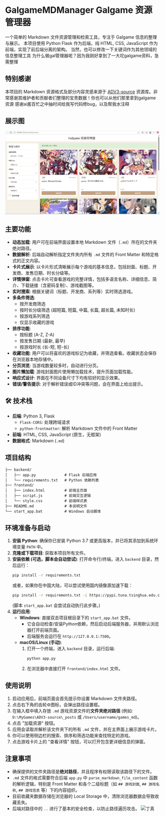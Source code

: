 # GalgameMDManager Galgame 资源管理器
一个简单的 Markdown 文件资源管理和检索工具，专注于 Galgame 信息的整理与展示。
本项目使用 Python Flask 作为后端，纯 HTML, CSS, JavaScript 作为前端，实现了前后端分离的架构。
当然，也可以修改一下关键词作为其他领域的信息整理工具
为什么做gal管理器呢？因为我刚好拿到了一大坨galgame资料，急需整理
##  特别感谢
本项目的 Markdown 资源格式及部分内容灵感来源于 [ADV3-source](https://github.com/ACG-3/ADV3-source) 资源库。非常感谢其维护者和贡献者们整理的宝贵数据！你也可以从他们那里拿到galgame资源
感谢ai酱百忙之中抽时间给我写代码修bug，以及帮我水注释
##  展示图
![image](test.png)
##  主要功能
*   **动态加载**: 用户可在前端界面设置本地 Markdown 文件（`.md`）所在的文件夹绝对路径。
*   **数据解析**: 后端自动解析指定文件夹内所有 `.md` 文件的 Front Matter 和特定格式的正文内容。
*   **卡片式展示**: 以卡片形式清晰展示每个游戏的基本信息，包括封面、标题、开发商、发售日期、时长分级等。
*   **详情弹窗**: 点击卡片可查看游戏的完整详情，包括多语言名称、详细信息、简介、下载链接（含密码复制）、游戏截图等。
*   **实时搜索**: 根据关键词（标题、开发商、系列等）实时筛选游戏。
*   **多条件筛选**:
    *   按开发商筛选
    *   按时长分级筛选 (超短篇, 短篇, 中篇, 长篇, 超长篇, 未知时长)
    *   按游戏系列筛选
    *   仅显示收藏的游戏
*   **排序功能**:
    *   按标题 (A-Z, Z-A)
    *   按发售日期 (最新, 最早)
    *   按游戏时长 (长-短, 短-长)
*   **收藏功能**: 用户可以将喜欢的游戏标记为收藏，并筛选查看。收藏状态会保存在浏览器本地存储中。
*   **分页浏览**: 当游戏数量较多时，自动进行分页。
*   **图片懒加载**: 游戏封面图片使用懒加载技术，提升页面加载性能。
*   **响应式设计**: 界面在不同设备尺寸下均有较好的显示效果。
*   **错误/警告提示**: 对于解析错误或ID冲突等问题，会在界面上给出提示。
## 🛠️ 技术栈
*   **后端**: Python 3, Flask
    *   `Flask-CORS`: 处理跨域请求
    *   `python-frontmatter`: 解析 Markdown 文件中的 Front Matter
*   **前端**: HTML, CSS, JavaScript (原生，无框架)
*   **数据格式**: Markdown (`.md`)
##  项目结构
```
├── backend/
│   ├── app.py             # Flask 后端应用
│   └── requirements.txt   # Python 依赖列表
├── frontend/
│   ├── index.html         # 前端主页面
│   ├── script.js          # 前端交互逻辑
│   └── style.css          # 前端样式表
├── README.md              # 本说明文件
└── start_app.bat          # Windows 启动脚本
```
##  环境准备与启动
1.  **安装 Python**: 确保你已安装 Python 3.7 或更高版本，并已将其添加到系统环境变量 `PATH` 中。
2.  **克隆或下载项目**: 获取本项目所有文件。
3.  **安装依赖 (可选，脚本会自动尝试)**:
    打开命令行/终端，进入 `backend` 目录，然后运行：
    ```bash
    pip install -r requirements.txt
    ```
    或者，如果你在中国大陆，可以尝试使用国内镜像源加速下载：
    ```bash
    pip install -r requirements.txt -i https://pypi.tuna.tsinghua.edu.cn/simple
    ```
    (脚本 `start_app.bat` 会尝试自动执行此步骤。)
4.  **运行应用**:
    *   **Windows**: 直接双击项目根目录下的 `start_app.bat` 文件。
        *   它会自动检查/安装Python依赖，然后启动后端服务器，并用默认浏览器打开前端页面。
        *   后端服务会运行在 `http://127.0.0.1:7500`。
    *   **macOS/Linux (手动)**:
        1.  打开一个终端，进入 `backend` 目录，运行后端:
            ```bash
            python app.py
            ```
        2.  在浏览器中直接打开 `frontend/index.html` 文件。
##  使用说明
1.  启动应用后，前端页面会首先提示你设置 Markdown 文件夹路径。
2.  点击右下角的齿轮⚙️图标，会弹出路径设置框。
3.  在输入框中填入存放 `.md` 游戏资源文件的**文件夹绝对路径** (例如: `D:\MyGames\ADV3-source\_posts` 或 `/Users/username/games_md`)。
4.  点击 "加载资源" 按钮。
5.  应用会读取并解析该文件夹下的所有 `.md` 文件，并在主界面上展示游戏卡片。
6.  你可以使用侧边栏的搜索、排序和筛选功能来查找特定的游戏。
7.  点击游戏卡片上的 "查看详情" 按钮，可以打开包含更详细信息的弹窗。
##  注意事项
*   确保提供的文件夹路径是**绝对路径**，并且程序有权限读取该路径下的文件。
*   `.md` 文件的格式需要符合后端 `app.py` 中 `parse_markdown_file_content` 函数的解析逻辑，特别是 Front Matter 和各个二级标题（如 `## 游戏封面`, `## 游戏名称`, `## 游戏信息` 等）下的内容组织。
*   目前收藏夹数据存储在浏览器的 Local Storage 中，清除浏览器数据会导致收藏丢失。
*   后端对路径中的 `..` 进行了基本的安全检查，以防止路径遍历攻击。
 ![丁真](https://dingzhen.cinea.cc/get)
